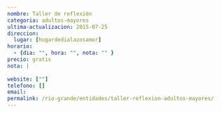 ```yaml
---
nombre: Taller de reflexión
categoria: adultos-mayores
ultima-actualizacion: 2015-07-25
direccion: 
  lugar: [hogardedialazosamor]
horario: 
  - {dia: "", hora: "", nota: "" }
precio: gratis
nota: | 
  
website: [""]
telefono: []
email: 
permalink: /rio-grande/entidades/taller-reflexion-adultos-mayores/
---
```


